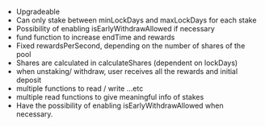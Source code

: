 - Upgradeable
- Can only stake between minLockDays and maxLockDays for each stake
- Possibility of enabling isEarlyWithdrawAllowed if necessary
- fund function to increase endTime and rewards
- Fixed rewardsPerSecond, depending on the number of shares of the pool
- Shares are calculated in calculateShares (dependent on lockDays)
- when unstaking/ withdraw, user receives all the rewards and initial deposit
- multiple functions to read / write ...etc
- multiple read functions to give meaningful info of stakes
- Have the possibility of enabling isEarlyWithdrawAllowed when necessary.
